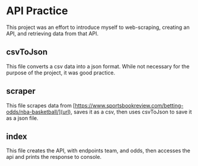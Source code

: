 # API Practice
This project was an effort to introduce myself to web-scraping, creating an API, and retrieving data from that API.


## csvToJson
This file converts a csv data into a json format. While not necessary for the purpose of the project, it was good practice.

## scraper
This file scrapes data from [https://www.sportsbookreview.com/betting-odds/nba-basketball/](url), saves it as a csv, then uses csvToJson to save it as a json file.

## index
This file creates the API, with endpoints team, and odds, then accesses the api and prints the response to console.
